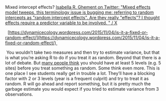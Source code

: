 

Mixed intercept effects? [Isabella R. Ghement on Twitter: "Mixed effects model tweeps, this terminology issue is bugging me: referring to random intercepts as "random intercept effects". Are they really "effects"? I thought effects require a predictor variable to be involved. " / X](https://twitter.com/IsabellaGhement/status/1603884459576942593)



  [https://dynamicecology.wordpress.com/2015/11/04/is-it-a-fixed-or-random-effect/](https://dynamicecology.wordpress.com/2015/11/04/is-it-a-fixed-or-random-effect/) 

 You wouldn’t take two measures and then try to estimate variance, but that is what you’re asking R to do if you treat it as random. Beyond that there is a lot of debate. But [many people think](http://stats.stackexchange.com/questions/37647/minimum-number-of-levels-for-a-random-effects-factor) you should have at least 5 levels (e.g. 5 sites) before you treat something as random. Some think even more. This is one place I see students really get in trouble a lot. They’ll have a blocking factor with 2 or 3 levels (year is a frequent culprit) and try to treat it as random. R will go ahead and report something, but it is pretty much the garbage estimate you would expect if you tried to estimate variance from 3 observations.